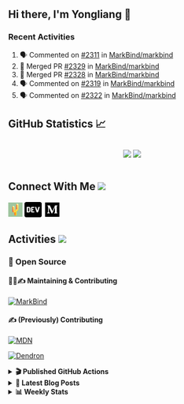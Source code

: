 ## Hi there, I'm Yongliang 👋

### Recent Activities

<!--START_SECTION:activity-->
1. 🗣 Commented on [#2311](https://github.com/MarkBind/markbind/pull/2311#issuecomment-1636936560) in [MarkBind/markbind](https://github.com/MarkBind/markbind)
2. 🎉 Merged PR [#2329](https://github.com/MarkBind/markbind/pull/2329) in [MarkBind/markbind](https://github.com/MarkBind/markbind)
3. 🎉 Merged PR [#2328](https://github.com/MarkBind/markbind/pull/2328) in [MarkBind/markbind](https://github.com/MarkBind/markbind)
4. 🗣 Commented on [#2319](https://github.com/MarkBind/markbind/pull/2319#issuecomment-1636817172) in [MarkBind/markbind](https://github.com/MarkBind/markbind)
5. 🗣 Commented on [#2322](https://github.com/MarkBind/markbind/pull/2322#issuecomment-1636816912) in [MarkBind/markbind](https://github.com/MarkBind/markbind)
<!--END_SECTION:activity-->

## GitHub Statistics :chart_with_upwards_trend:
<div align="center">
<div style="display: flex; align-items: center; justify-content: center;">

[![](https://github-readme-stats-tlylt.vercel.app/api?username=tlylt&show_icons=true&theme=tokyonight&hide_border=true&locale=en)](https://github.com/tlylt)
[![](https://github-readme-streak-stats.herokuapp.com/?user=tlylt&theme=tokyonight&hide_border=true)](https://github.com/tlylt)
</div>
</div>

## Connect With Me <img src="https://media.giphy.com/media/2wh5K5yE3ulp3xgYcG/giphy-downsized.gif" width="30">

<a href="https://www.yongliangliu.com/" target="_blank"><img align="center" src="static/site-icon.png" alt="yongliangliu.com" height="29" width="29" /></a>
<a href="https://dev.to/tlylt" target="_blank"><img align="center" src="static/dev-badge.svg" alt="dev.to/tlylt" height="35" width="35" /></a>
<a href="https://tlylt.medium.com" target="_blank"><img align="center" src="static/medium.png" alt="tlylt.medium.com" height="35" width="35" /></a>

## Activities <img src="https://media.giphy.com/media/WUlplcMpOCEmTGBtBW/giphy.gif" width="30">

### 🔭 Open Source

#### 👷‍♂️✍️ Maintaining & Contributing
[![MarkBind](https://github-readme-stats-tlylt.vercel.app/api/pin/?username=markbind&repo=markbind)](https://github.com/MarkBind/markbind)

#### ✍️ (Previously) Contributing
[![MDN](https://github-readme-stats-tlylt.vercel.app/api/pin/?username=mdn&repo=content)](https://github.com/mdn/content/issues?q=is%3Aopen+involves%3A%40me+sort%3Aupdated-desc)

[![Dendron](https://github-readme-stats-tlylt.vercel.app/api/pin/?username=dendronhq&repo=dendron)](https://github.com/dendronhq/dendron/issues?q=is%3Aopen+involves%3A%40me+sort%3Aupdated-desc)

<details>
<summary> <b>🎬 Published GitHub Actions </b> </summary>

[![install-graphviz](https://github-readme-stats-tlylt.vercel.app/api/pin/?username=tlylt&repo=install-graphviz)](https://github.com/tlylt/install-graphviz)

[![reposense-action](https://github-readme-stats-tlylt.vercel.app/api/pin/?username=tlylt&repo=reposense-action)](https://github.com/tlylt/reposense-action)

[![markbin-action](https://github-readme-stats-tlylt.vercel.app/api/pin/?username=markbind&repo=markbind-action)](https://github.com/MarkBind/markbind-action)

</details>

<details>
<summary> <b>📕 Latest Blog Posts</b> </summary>

<!-- BLOG-POST-LIST:START -->
- [Deploy a ChatGPT API Server in no time](https://www.yongliangliu.com/blog/chatgpt-nextjs-server/)
- [Creating a regex-based Markdown parser in TypeScript](https://www.yongliangliu.com/blog/rmark/)
- [Create VSCode Snippets for Markdown Blog Workflows](https://www.yongliangliu.com/blog/vscode-snippets/)
- [Brag Doc 2023](https://www.yongliangliu.com/blog/brag-doc-2023/)
- [My Journey into Open Source](https://www.yongliangliu.com/blog/my-journey-into-open-source/)
<!-- BLOG-POST-LIST:END -->

</details>

<details>
<summary> <b>📊 Weekly Stats</b> </summary>

<!--START_SECTION:waka-->
![Code Time](http://img.shields.io/badge/Code%20Time-1%2C063%20hrs%206%20mins-blue)

**🐱 My GitHub Data** 

> 📦 619.6 kB Used in GitHub's Storage 
 > 
> 🏆 1,257 Contributions in the Year 2023
 > 
> 🚫 Not Opted to Hire
 > 
> 📜 173 Public Repositories 
 > 
> 🔑 39 Private Repositories 
 > 
**I'm an Early 🐤** 

```text
🌞 Morning                3824 commits        ███████░░░░░░░░░░░░░░░░░░   29.27 % 
🌆 Daytime                3519 commits        ███████░░░░░░░░░░░░░░░░░░   26.94 % 
🌃 Evening                4850 commits        █████████░░░░░░░░░░░░░░░░   37.13 % 
🌙 Night                  870 commits         ██░░░░░░░░░░░░░░░░░░░░░░░   06.66 % 
```
📅 **I'm Most Productive on Wednesday** 

```text
Monday                   1713 commits        ███░░░░░░░░░░░░░░░░░░░░░░   13.11 % 
Tuesday                  1875 commits        ████░░░░░░░░░░░░░░░░░░░░░   14.35 % 
Wednesday                2116 commits        ████░░░░░░░░░░░░░░░░░░░░░   16.20 % 
Thursday                 1653 commits        ███░░░░░░░░░░░░░░░░░░░░░░   12.65 % 
Friday                   1689 commits        ███░░░░░░░░░░░░░░░░░░░░░░   12.93 % 
Saturday                 1991 commits        ████░░░░░░░░░░░░░░░░░░░░░   15.24 % 
Sunday                   2026 commits        ████░░░░░░░░░░░░░░░░░░░░░   15.51 % 
```


📊 **This Week I Spent My Time On** 

```text
🕑︎ Time Zone: Asia/Singapore

💬 Programming Languages: 
TypeScript               15 hrs 36 mins      ████████████████░░░░░░░░░   63.33 % 
Markdown                 3 hrs 51 mins       ████░░░░░░░░░░░░░░░░░░░░░   15.67 % 
Vue.js                   2 hrs 49 mins       ███░░░░░░░░░░░░░░░░░░░░░░   11.43 % 
JavaScript               38 mins             █░░░░░░░░░░░░░░░░░░░░░░░░   02.59 % 
JSON                     33 mins             █░░░░░░░░░░░░░░░░░░░░░░░░   02.29 % 
```


 Last Updated on 16/07/2023 01:03:37 UTC
<!--END_SECTION:waka-->

</details>
